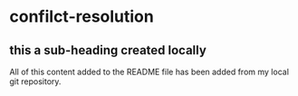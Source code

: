 # confilct-resolution

## this a sub-heading created locally

All of this content added to the README file has been added from my local git repository.